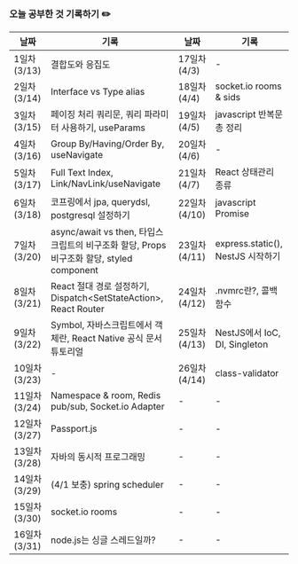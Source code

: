### 오늘 공부한 것 기록하기 ✏️

| 날짜 | 기록 | 날짜 | 기록 |
| --- | --- | --- | --- |
| 1일차 (3/13) | 결합도와 응집도 | 17일차 (4/3) | - |
| 2일차 (3/14) | Interface vs Type alias | 18일차 (4/4) | socket.io rooms & sids |
| 3일차 (3/15) | 페이징 처리 쿼리문, 쿼리 파라미터 사용하기, useParams | 19일차 (4/5) | javascript 반복문 총 정리 |
| 4일차 (3/16) | Group By/Having/Order By, useNavigate | 20일차 (4/6) | - |
| 5일차 (3/17) | Full Text Index, Link/NavLink/useNavigate | 21일차 (4/7) | React 상태관리 종류 |
| 6일차 (3/18) | 코프링에서 jpa, querydsl, postgresql 설정하기 | 22일차 (4/10) | javascript Promise |
| 7일차 (3/20) | async/await vs then, 타입스크립트의 비구조화 할당, Props 비구조화 할당, styled component | 23일차 (4/11) | express.static(), NestJS 시작하기 |
| 8일차 (3/21) | React 절대 경로 설정하기, Dispatch<SetStateAction<T>>, React Router | 24일차 (4/12) | .nvmrc란?, 콜백 함수 |
| 9일차 (3/22) | Symbol, 자바스크립트에서 객체란, React Native 공식 문서 튜토리얼 | 25일차 (4/13) | NestJS에서 IoC, DI, Singleton |
| 10일차 (3/23) | - | 26일차 (4/14) | class-validator |
| 11일차 (3/24) | Namespace & room, Redis pub/sub, Socket.io Adapter | - | - |
| 12일차 (3/27) | Passport.js | - | - |
| 13일차 (3/28) | 자바의 동시적 프로그래밍 | - | - |
| 14일차 (3/29) | (4/1 보충) spring scheduler | - | - |
| 15일차 (3/30) | socket.io rooms | - | - |
| 16일차 (3/31) | node.js는 싱글 스레드일까? | - | - |